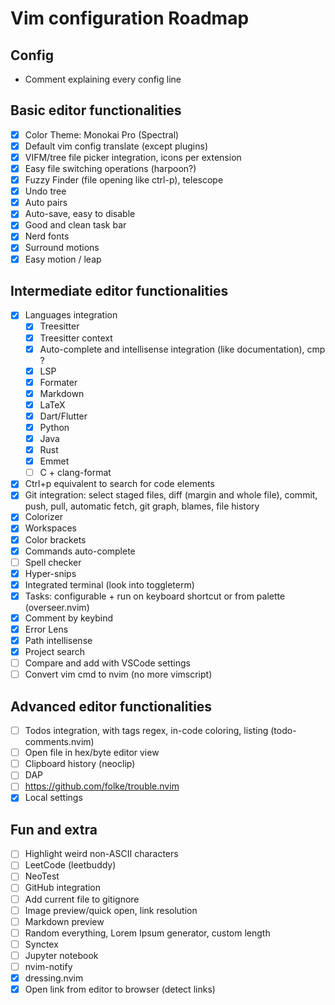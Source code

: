 # Vim configuration Roadmap

## Config

- Comment explaining every config line

## Basic editor functionalities

- [X] Color Theme: Monokai Pro (Spectral)
- [X] Default vim config translate (except plugins)
- [X] VIFM/tree file picker integration, icons per extension
- [X] Easy file switching operations (harpoon?)
- [X] Fuzzy Finder (file opening like ctrl-p), telescope
- [X] Undo tree
- [X] Auto pairs
- [X] Auto-save, easy to disable
- [X] Good and clean task bar
- [X] Nerd fonts
- [X] Surround motions
- [X] Easy motion / leap

## Intermediate editor functionalities

- [X] Languages integration
  - [X] Treesitter
  - [X] Treesitter context
  - [X] Auto-complete and intellisense integration (like documentation), cmp ?
  - [X] LSP
  - [X] Formater
  - [X] Markdown
  - [X] LaTeX
  - [X] Dart/Flutter
  - [X] Python
  - [X] Java
  - [X] Rust
  - [X] Emmet
  - [ ] C + clang-format

- [X] Ctrl+p equivalent to search for code elements
- [X] Git integration: select staged files, diff (margin and whole file), commit, push, pull, automatic fetch, git graph, blames, file history
- [X] Colorizer
- [X] Workspaces
- [X] Color brackets
- [X] Commands auto-complete
- [ ] Spell checker
- [X] Hyper-snips
- [X] Integrated terminal (look into toggleterm)
- [X] Tasks: configurable + run on keyboard shortcut or from palette (overseer.nvim)
- [X] Comment by keybind
- [X] Error Lens
- [X] Path intellisense
- [X] Project search
- [ ] Compare and add with VSCode settings
- [ ] Convert vim cmd to nvim (no more vimscript)

## Advanced editor functionalities

- [ ] Todos integration, with tags regex, in-code coloring, listing (todo-comments.nvim)
- [ ] Open file in hex/byte editor view
- [ ] Clipboard history (neoclip)
- [ ] DAP
- [ ] https://github.com/folke/trouble.nvim
- [X] Local settings

## Fun and extra

- [ ] Highlight weird non-ASCII characters
- [ ] LeetCode (leetbuddy)
- [ ] NeoTest
- [ ] GitHub integration
- [ ] Add current file to gitignore
- [ ] Image preview/quick open, link resolution
- [ ] Markdown preview
- [ ] Random everything, Lorem Ipsum generator, custom length
- [ ] Synctex
- [ ] Jupyter notebook
- [ ] nvim-notify
- [X] dressing.nvim
- [X] Open link from editor to browser (detect links)
